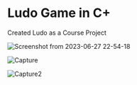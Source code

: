 # Ludo Game in C+
 Created Ludo as a Course Project

![Screenshot from 2023-06-27 22-54-18](https://github.com/M-Usman29/Ludo-Game-in-C-/assets/125122553/00df6b0f-282b-48a8-9f79-cad710ba8598)

![Capture](https://github.com/M-Usman29/Ludo-Game-in-C-/assets/125122553/f14e6d68-ff19-4c5c-a3e4-02977d8ff7bc)

![Capture2](https://github.com/M-Usman29/Ludo-Game-in-C-/assets/125122553/17ace67a-00ab-470a-9823-21165e81aa6b)


